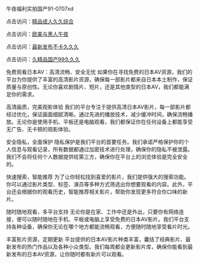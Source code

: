 午夜福利实拍国产91-0707xd


点击访问：<a href="https://cfad.pages.dev/">精品成人久久综合</a>

点击访问：<a href="https://tfda.pages.dev/">欧美与黑人午夜</a>

点击访问：<a href="https://gda-c7m.pages.dev/">最新发布不卡久久久</a>

点击访问：<a href="https://bered.pages.dev/">久精品国产99久久久</a>

免费观看日本AV：高清流畅、安全无忧
如果你在寻找免费的日本AV资源，我们的平台为你提供了丰富的高清影片资源，确保每一部影片都来自日本本土制作，保证质量与原创性。无论你喜欢剧情片、短片，还是其他类型的日本AV，我们都能满足你的需求。

高清画质，完美观影体验
我们的平台专注于提供高清日本AV影片，每一部影片都经过优化，保证画面细腻清晰。通过先进的播放技术，减少缓冲时间，确保流畅播放。无论你是使用手机、平板还是电脑观看，我们都保证你在任何设备上都能享受无广告、无卡顿的观影体验。

安全隐私，全面保护
隐私保护是我们平台的首要任务。我们承诺严格保护你的个人信息与观看记录，所有数据都通过加密技术进行处理，确保你的隐私不被泄露。我们不会将任何个人数据提供给第三方，确保你在平台上的浏览体验是完全安全的。

快速搜索，智能推荐
为了让你轻松找到喜爱的影片，我们提供强大的搜索功能。你可以通过影片类型、标签、演员等多种方式筛选出你想要观看的内容。此外，平台还会根据你的观看历史，智能推荐相关影片，帮助你发现更多符合你口味的新片。

随时随地观看，多平台支持
无论你是在家、工作中还是外出，只要你有网络连接，便可以随时随地在手机、平板或电脑上享受免费的日本AV影片。我们平台支持各种设备，确保你无论在哪个地方都能流畅观看，方便随时随地享受看片时光。

丰富影片资源，定期更新
平台提供的日本AV影片种类丰富，囊括了经典影片、最新发布的热门作品以及各种小众类型。我们每周都会更新影片库，确保你能看到最新发布的日本AV资源，让你随时都有新片可以观看。



<span style="display:none;">[Canonical link]( https://github.com/xda965/75820 ）</span>
